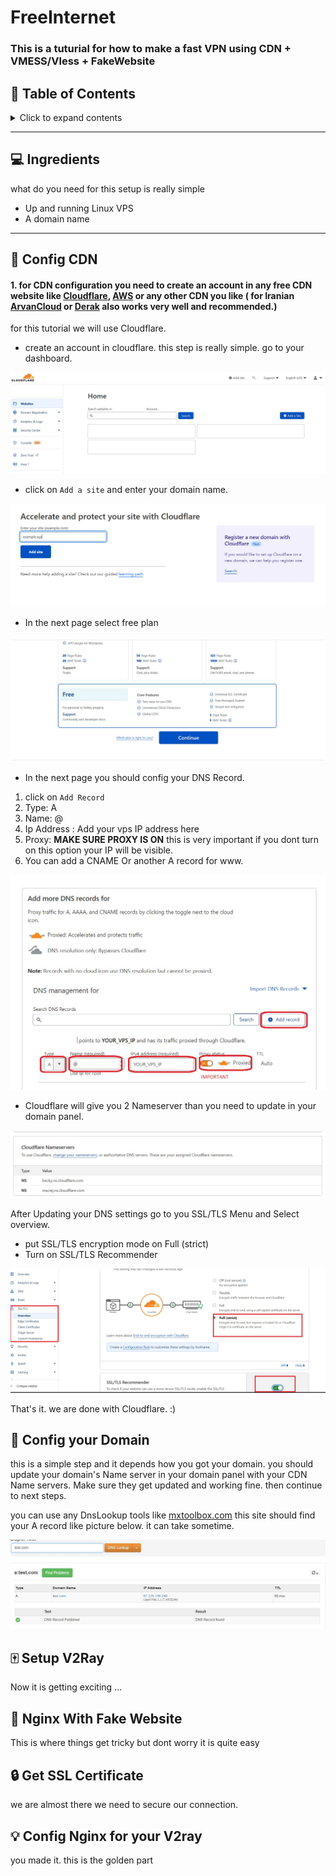 # FreeInternet
### This is a tuturial for how to make a fast VPN using CDN + VMESS/Vless + FakeWebsite

## :book: Table of Contents
<details>
<summary></strong>Click to expand contents</strong></summary>


* [Ingredients](#Ingredients)
* [Config CDN](#CDN)
* [Config your Domain](#Domain)
* [Setup V2ray Server](#V2ray)
* [Nginx With Fake Website](#Website)
* [Get SSL Certificate](#Certificate)
* [Config Nginx for your V2ray](#nginx-V2ray)

</details>

------

## <a name="Ingredients"></a>:computer: Ingredients
what do you need for this setup is really simple 

* Up and running Linux VPS   
* A domain name

------

## <a name="CDN"></a>:rocket: Config CDN
#### 1. for CDN configuration you need to create an account in any free CDN website like [Cloudflare](https://dash.cloudflare.com), [AWS](https://portal.aws.amazon.com/) or any other CDN you like ( for Iranian [ArvanCloud](https://www.arvancloud.ir/en/products/cdn) or [Derak](https://derak.cloud/) also works very well and recommended.)

for this tutorial we will use Cloudflare.

* create an account in cloudflare. this step is really simple.
go to your dashboard.

![dashboard](img/1.jpg)

* click on `Add a site` and enter your domain name.

![Alt text](img/2.jpg)

* In the next page select free plan

![Alt text](img/3.jpg)

* In the next page you should config your DNS Record.
1. click on `Add Record`
2. Type: A
3. Name: @
4. Ip Address : Add your vps IP address here
5. Proxy: **MAKE SURE PROXY IS ON** this is very important if you dont turn on this option your IP will be visible.
6. You can add a CNAME Or another A record for www.


![Alt text](img/4.jpg)

* Cloudflare will give you 2 Nameserver than you need to update in your domain panel.

![Alt text](img/5.jpg)

After Updating your DNS settings go to you SSL/TLS Menu and Select overview.

* put SSL/TLS encryption mode on Full (strict)
* Turn on SSL/TLS Recommender

![Alt text](img/6.jpg)

That's it. we are done with Cloudflare. :)

## <a name="Domain"></a>:satellite: Config your Domain
this is a simple step and it depends how you got your domain.
you should update your domain's Name server in your domain panel with your CDN Name servers. Make sure they get updated and working fine. then continue to next steps.

you can use any DnsLookup tools like [mxtoolbox.com](https://mxtoolbox.com/DNSLookup.aspx) this site should find your A record like picture below. it can take sometime.

![Alt text](img/7.jpg)


## <a name="V2ray"></a>:mahjong: Setup V2Ray 
Now it is getting exciting ...

## <a name="Website"></a>:ghost: Nginx With Fake Website 
This is where things get tricky but dont worry it is quite easy

## <a name="Certificate"></a>:lock: Get SSL Certificate
we are almost there we need to secure our connection.

## <a name="Certificate"></a>:bulb: Config Nginx for your V2ray
you made it. this is the golden part
